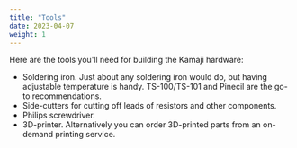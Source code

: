```yaml
---
title: "Tools"
date: 2023-04-07
weight: 1
---
```


Here are the tools you'll need for building the Kamaji hardware:

 * Soldering iron. Just about any soldering iron would do, but having adjustable temperature is handy. TS-100/TS-101 and Pinecil are the go-to recommendations.
 * Side-cutters for cutting off leads of resistors and other components.
 * Philips screwdriver.
 * 3D-printer. Alternatively you can order 3D-printed parts from an on-demand printing service.
